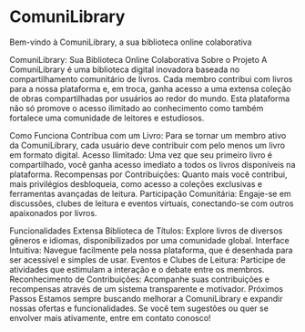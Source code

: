 # ComuniLibrary
Bem-vindo à ComuniLibrary, a sua biblioteca online colaborativa

ComuniLibrary: Sua Biblioteca Online Colaborativa
Sobre o Projeto
A ComuniLibrary é uma biblioteca digital inovadora baseada no compartilhamento comunitário de livros. Cada membro contribui com livros para a nossa plataforma e, em troca, ganha acesso a uma extensa coleção de obras compartilhadas por usuários ao redor do mundo. Esta plataforma não só promove o acesso ilimitado ao conhecimento como também fortalece uma comunidade de leitores e estudiosos.

Como Funciona
Contribua com um Livro: Para se tornar um membro ativo da ComuniLibrary, cada usuário deve contribuir com pelo menos um livro em formato digital.
Acesso Ilimitado: Uma vez que seu primeiro livro é compartilhado, você ganha acesso imediato a todos os livros disponíveis na plataforma.
Recompensas por Contribuições: Quanto mais você contribui, mais privilégios desbloqueia, como acesso a coleções exclusivas e ferramentas avançadas de leitura.
Participação Comunitária: Engaje-se em discussões, clubes de leitura e eventos virtuais, conectando-se com outros apaixonados por livros.

Funcionalidades
Extensa Biblioteca de Títulos: Explore livros de diversos gêneros e idiomas, disponibilizados por uma comunidade global.
Interface Intuitiva: Navegue facilmente pela nossa plataforma, que é desenhada para ser acessível e simples de usar.
Eventos e Clubes de Leitura: Participe de atividades que estimulam a interação e o debate entre os membros.
Reconhecimento de Contribuições: Acompanhe suas contribuições e recompensas através de um sistema transparente e motivador.
Próximos Passos
Estamos sempre buscando melhorar a ComuniLibrary e expandir nossas ofertas e funcionalidades. Se você tem sugestões ou quer se envolver mais ativamente, entre em contato conosco!

